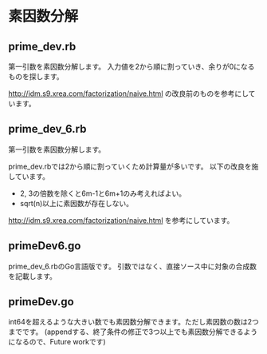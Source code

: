 # 素因数分解

## prime_dev.rb

第一引数を素因数分解します。
入力値を2から順に割っていき、余りが0になるものを探します。

http://idm.s9.xrea.com/factorization/naive.html
の改良前のものを参考にしています。


## prime_dev_6.rb

第一引数を素因数分解します。

prime_dev.rbでは2から順に割っていくため計算量が多いです。
以下の改良を施しています。

* 2, 3の倍数を除くと6m-1と6m+1のみ考えればよい。
* sqrt(n)以上に素因数が存在しない。

http://idm.s9.xrea.com/factorization/naive.html
を参考にしています。

## primeDev6.go

prime_dev_6.rbのGo言語版です。
引数ではなく、直接ソース中に対象の合成数を記載します。

## primeDev.go
int64を超えるような大きい数でも素因数分解できます。ただし素因数の数は2つまでです。
(appendする、終了条件の修正で3つ以上でも素因数分解できるようになるので、Future workです)
